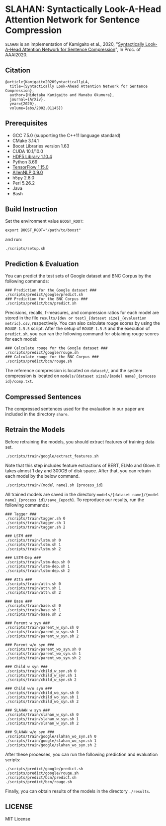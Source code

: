 SLAHAN: Syntactically Look-A-Head Attention Network for Sentence Compression
=============================================================================

`SLAHAN` is an implementation of Kamigaito et al., 2020, "[Syntactically Look-A-Head Attention Network for Sentence Compression](https://arxiv.org/abs/2002.01145)", In Proc. of AAAI2020.

## Citation

`````
@article{Kamigaito2020SyntacticallyLA,
  title={Syntactically Look-Ahead Attention Network for Sentence Compression},
  author={Hidetaka Kamigaito and Manabu Okumura},
  journal={ArXiv},
  year={2020},
  volume={abs/2002.01145}}
`````

## Prerequisites
- GCC 7.5.0 (supporting the C++11 language standard)
- CMake 3.14.1
- Boost Libraries version 1.63
- CUDA 10.1/10.0
- [HDF5 Library 1.10.4](https://support.hdfgroup.org/ftp/HDF5/releases/hdf5-1.10/hdf5-1.10.4/src/)
- Python 3.69
- [TensorFlow 1.15.0](https://github.com/tensorflow/tensorflow)
- [AllenNLP 0.9.0](https://github.com/allenai/allennlp)
- h5py 2.8.0
- Perl 5.26.2
- Java
- Bash

## Build Instruction
Set the environment value `BOOST_ROOT`:
`````
export BOOST_ROOT="/path/to/boost"
`````
and run:
`````
./scripts/setup.sh
`````

## Prediction & Evaluation
You can predict the test sets of Google dataset and BNC Corpus by the following commands:
`````
### Prediction for the Google dataset ###
./scripts/predict/google/predict.sh
### Prediction for the BNC Corpus ###
./scripts/predict/bcn/predict.sh
`````
Precisions, recalls, f-measures, and compression ratios for each model are stored in the file ``results/{dev or test}_{dataset size}_{evaluation metric}.csv``, respectively.
You can also calculate rouge scores by using the ``ROUGE-1.5.5`` script.
After the setup of ``ROUGE-1.5.5`` and the execution of `predict.sh`, you can ran the following command for obtaining rouge scores for each model:
`````
### Calculate rouge for the Google dataset ###
./scripts/predict/google/rouge.sh
### Calculate rouge for the BNC Corpus ###
./scripts/predict/bcn/rouge.sh
`````
The reference compression is located on ``dataset/``, and the system compression is located on ``models/{dataset size}/{model name}_{process id}/comp.txt``.

## Compressed Sentences

The compressed sentences used for the evaluation in our paper are included in the directory ``share``.

## Retrain the Models

Before retraining the models, you should extract features of training data set.
`````
./scripts/train/google/extract_features.sh
`````
Note that this step includes feature extractions of BERT, ELMo and Glove.
It takes almost 1 day and 300GB of disk space.
After that, you can retrain each model by the below command.
`````
./scripts/train/{model name}.sh {process_id}
`````

All trained models are saved in the directory ``models/{dataset name}/{model name}_{process id}/save_{epoch}``.
To reproduce our results, run the following commands:

`````
### Tagger ###
./scripts/train/tagger.sh 0
./scripts/train/tagger.sh 1
./scripts/train/tagger.sh 2
`````
`````
### LSTM ###
./scripts/train/lstm.sh 0
./scripts/train/lstm.sh 1
./scripts/train/lstm.sh 2
`````
`````
### LSTM-Dep ###
./scripts/train/lstm-dep.sh 0
./scripts/train/lstm-dep.sh 1
./scripts/train/lstm-dep.sh 2
`````
`````
### Attn ###
./scripts/train/attn.sh 0
./scripts/train/attn.sh 1
./scripts/train/attn.sh 2
`````
`````
### Base ###
./scripts/train/base.sh 0
./scripts/train/base.sh 1
./scripts/train/base.sh 2
`````
`````
### Parent w syn ###
./scripts/train/parent_w_syn.sh 0
./scripts/train/parent_w_syn.sh 1
./scripts/train/parent_w_syn.sh 2
`````
`````
### Parent w/o syn ###
./scripts/train/parent_wo_syn.sh 0
./scripts/train/parent_wo_syn.sh 1
./scripts/train/parent_wo_syn.sh 2
`````
`````
### Child w syn ###
./scripts/train/child_w_syn.sh 0
./scripts/train/child_w_syn.sh 1
./scripts/train/child_w_syn.sh 2
`````
`````
### Child w/o syn ###
./scripts/train/child_wo_syn.sh 0
./scripts/train/child_wo_syn.sh 1
./scripts/train/child_wo_syn.sh 2
`````
`````
### SLAHAN w syn ###
./scripts/train/slahan_w_syn.sh 0
./scripts/train/slahan_w_syn.sh 1
./scripts/train/slahan_w_syn.sh 2
`````
`````
### SLAHAN w/o syn ###
./scripts/train/google/slahan_wo_syn.sh 0
./scripts/train/google/slahan_wo_syn.sh 1
./scripts/train/google/slahan_wo_syn.sh 2
`````

After these processes, you can run the following prediction and evaluation scripts:
`````
./scripts/predict/google/predict.sh
./scripts/predict/google/rouge.sh
./scripts/predict/bcn/predict.sh
./scripts/predict/bcn/rouge.sh
`````
Finally, you can obtain results of the models in the directory `./results`.

## LICENSE
MIT License
